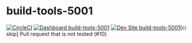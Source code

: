 # build-tools-5001

[![CircleCI](https://circleci.com/gh/pantheon-ci-bot/build-tools-5001.svg?style=shield)](https://circleci.com/gh/pantheon-ci-bot/build-tools-5001)
[![Dashboard build-tools-5001](https://img.shields.io/badge/dashboard-build_tools_5001-yellow.svg)](https://dashboard.pantheon.io/sites/266e4d65-474f-4494-bd53-55379bba751a#dev/code)
[![Dev Site build-tools-5001](https://img.shields.io/badge/site-build_tools_5001-blue.svg)](http://dev-build-tools-5001.pantheonsite.io/)[ci skip] Pull request that is not tested (#10)
